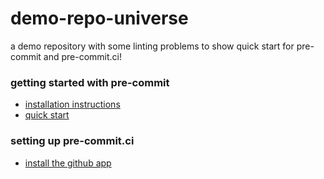 demo-repo-universe
==================

a demo repository with some linting problems to show quick start for pre-commit
and pre-commit.ci!

### getting started with pre-commit

- [installation instructions](https://pre-commit.com/#installation)
- [quick start](https://pre-commit.com/#quick-start)

### setting up pre-commit.ci

- [install the github app](https://pre-commit.ci/)
